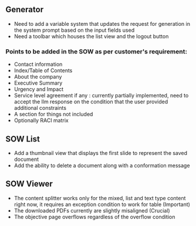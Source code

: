 ## Generator

- Need to add a variable system that updates the request for generation in the system prompt based on the input fields used
- Need a toolbar which houses the list view and the logout button

### Points to be added in the SOW as per customer's requirement:
- Contact information
- Index/Table of Contents
- About the company
- Executive Summary
- Urgency and Impact
- Service level agreement if any : currently partially implemented, need to accept the llm response on the condition that the user provided additional constraints
- A section for things not included
- Optionally RACI matrix

## SOW List

- Add a thumbnail view that displays the first slide to represent the saved document
- Add the ability to delete a document along with a conformation message

## SOW Viewer

- The content splitter works only for the mixed, list and text type content right now, it requires an exception condition to work for table (Important)
- The downloaded PDFs currently are slightly misaligned (Crucial)
- The objective page overflows regardless of the overflow condition